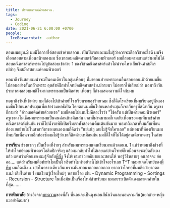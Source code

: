 ```yaml
---
title: ประสบการณ์ค่ายสอวน.
tags:
  - Journey
  - Coding
date: 2021-06-21 6:00:00 +0700
people:
  IceBorworntat:  author
---
```


ตอนผมอยู่ม.3 ผมมีโอกาสได้สอบเข้าค่ายสอวน. เป็นปีแรกและผมไม่รู้ว่าควรจะเลือกวิชาอะไรดี ผมจึงเลือกสอบตามเพื่อนสนิทของผม ซึ่งเขาสอบคณิตศาสตร์กับคอมพิวเตอร์ ผมก็สอบตามเขาแต่ว่าผมไม่ได้สอบคณิตศาสตร์เพราะไปดูข้อสอบเข้าค่าย 1 ของวิชาคณิตศาสตร์แล้วไม่น่าจะไหวเสียเงินค่าสมัครเปล่าๆ จึงสมัครสอบแค่คอมพิวเตอร์  

พอมาถึงวันสอบผมน่าจะเป็นคนเดียวในกลุ่มเพื่อนๆ ที่มาตอนบ่ายเพราะคนอื่นสอบตอนเช้าด้วยผมขึ้นไปสอบอย่างสั่นกลัวเพราะ อุตส่าห์ฝึกทำโจทย์คณิตศาสตร์ม.ปลายมา ไม่อยากให้เสียเปล่า พอมาถึงวันประกาศผลสอบผมดีใจมากเพราะผมเป็นติดค่าย เพื่อนๆ ก็ต่างแสดงความดีใจกับผม

พอมาถึงวันที่เข้าค่าย ผมก็ต้องไปเข้าค่ายที่โรงเรียนระยองวิทยาคม ซึ่งก็คือโรงเรียนที่ผมเรียนอยู่นั่นเอง ผมขึ้นไปบนหอประชุมเพื่อเข้าร่วมพอธีเปิด โดยตอนผมขึ้นไปบนหอประชุมก็เจอกับครูที่สนิทกัน ครูเขาก็ถามว่า "อ้าวเธอติดค่ายด้วยหรอ" ผมก็ตอบไปแบบไม่คิดอะไรว่า "ใช่ครับ แต่เป็นค่ายคอมพิวเตอร์" ครูเขาคงไม่เชื่อผมเพราะผมเป็นคนค่อนข้างติดเล่น เวลาก็ผ่านมาผมก็เจอกัยเพื่อนของผมที่มาเข้าค่ายคณิตศาสตร์เช่นกัน เราก็ไปนั่งรอพิธีเปิดเริ่มเราทั้งสองคนตื่นเต้นกันมาก พอมาถึงเวลาที่ผมกับเพื่อนต้องแยกย้ายไปในสาขาวิชาของตนเองผมก็คิดว่า "แย่แน่ๆ เลยไม่รู้จักใครเลย" แต่พอมาที่ห้องเรียนผมก็พบกับเพื่อนจากอีกห้องซึ่งผมไม่รู้ว่าเขาก็ติดค่ายเหมื่อนกัน ผมก็ดีใจที่ไม่ได้อยู่คนเดียวเหงาๆ ในค่าย

**การเรียน**
ช่วงแรกๆ เป็นเรื่องที่ง่ายๆ สำหรับผมเพราะผมเคนเรียนมาแล้วตอนม. 1 แต่ว่าพอมาถึงช่วงที่ให้ทำโจทย์คอมพิวเตอร์โอลิมปิกจริงๆ แล้วผมกลับทำไม่ได้เลยแค่อ่านโจทย์ก็เหมือนจะระเบิดตัวเองแล้ว แต่ทว่าเพื่อนของผมรู้จักกับ[พี่กั้ง](https://github.com/aphrodicez) จึงให้เขามาช่วยอธิบายและสอนให้ พอรู้วิธีหลายๆ คนอาจจะ อ๋อออ.... แต่สำหรับผมคือห้ะทำไมเป็นงี้ หรือทำไมทำอย่างนี้ไม่เข้าใจอะไรเลย T^T พอมาเจอโจทย์ของ[พี่พีท](https://facebook.com/naakak) ผมก็ตะลึง + เอ๋อในคราวเดียวกันเพราะมันยากมากกกกกกกกก ยากกว่าโจทย์ที่ผมคิดว่ายากตอนม.1 เสียในค่าย 1 ผมเรียนรู้เรื่องใหม่ๆ หลายเรื่อง เช่น
	- Dynamic Programming
	- Sortings
	- Recursion
	- Structure
ในเมื่อมันเป็นเรื่องใหม่สำหรับผม ผมเลยระเบิดตังเองและตกค่ายในที่สุด......

**การพักอาศัย**
อ้างอิงจาก[บทความ](https://medium.com/@ryw37028/%E0%B8%9B%E0%B8%A3%E0%B8%B0%E0%B8%AA%E0%B8%9A%E0%B8%81%E0%B8%B2%E0%B8%A3%E0%B8%93%E0%B9%8C%E0%B9%80%E0%B8%82%E0%B9%89%E0%B8%B2%E0%B8%84%E0%B9%88%E0%B8%B2%E0%B8%A2%E0%B8%84%E0%B8%AD%E0%B8%A1%E0%B8%9E%E0%B8%B4%E0%B8%A7%E0%B9%80%E0%B8%95%E0%B8%AD%E0%B8%A3%E0%B9%8C%E0%B9%82%E0%B8%AD%E0%B8%A5%E0%B8%B4%E0%B8%A1%E0%B8%9B%E0%B8%B4%E0%B8%81%E0%B8%A7%E0%B8%B4%E0%B8%8A%E0%B8%B2%E0%B8%81%E0%B8%B2%E0%B8%A3%E0%B8%82%E0%B8%AD%E0%B8%87%E0%B8%9C%E0%B8%A1-ver-%E0%B9%84%E0%B8%A1%E0%B9%88%E0%B8%A7%E0%B8%B4%E0%B8%8A%E0%B8%B2%E0%B8%81%E0%B8%B2%E0%B8%A3-9b304ecd4eaa)ของพี่กั้ง ที่นอนจะเป็นถุงนอนสีน้ำเงินและนอนรวมกัน(แยกชาย-หญิงนะอย่าคิดมาก)